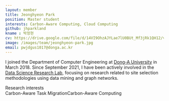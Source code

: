 ```yaml
---
layout: member
title: Jeonghyeon Park
position: Master student
interests: Carbon-Aware Computing, Cloud Computing
github: jhparkland
kname : 박정현
cv: https://drive.google.com/file/d/14VI9OhzAJYLae7lU0BUt_Mf3jRk1QH12/view?usp=drive_link, JeonghyeonPark CV
image: /images/team/jeonghyeon-park.jpg
email: pwjdgus1017@donga.ac.kr
---
```



I joined the Department of Computer Engineering at [Dong-A University](https://english.donga.ac.kr/sites/english/index.do) in March 2018.  Since September 2021, I have been actively involved in the [Data Science Research Lab](https://www.datasciencelabs.org/), focusing on research related to site selection methodologies using data mining and graph networks.


<div class="head">Research interests</div>
<span class="badge badge-info">Carbon-Aware Task Migration</span><span class="badge badge-danger">Carbon-Aware Computing</span>